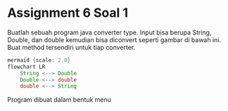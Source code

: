 # Assignment 6 Soal 1

<div>
Buatlah sebuah program java converter type. Input bisa berupa String, Double, dan double kemudian bisa diconvert seperti gambar di bawah ini. Buat method tersendiri untuk tiap converter.
</div>

<div class='flex-column' style="overflow-y: auto; max-height: 250px; max-width: 100%;">

```java
mermaid {scale: 2.0}
flowchart LR
    String <--> Double
    Double <--> double
    double <--> String
```
</div>

<div class="text-sm">
Program dibuat dalam bentuk menu
</div>
